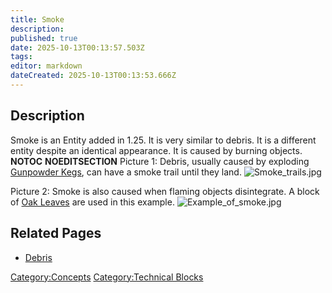 ```yaml
---
title: Smoke
description: 
published: true
date: 2025-10-13T00:13:57.503Z
tags: 
editor: markdown
dateCreated: 2025-10-13T00:13:53.666Z
---
```


## Description

Smoke is an Entity added in 1.25. It is very similar to debris. It is a
different entity despite an identical appearance. It is caused by
burning objects. __NOTOC__ __NOEDITSECTION__ Picture 1: Debris,
usually caused by exploding [Gunpowder Kegs](Gunpowder_Kegs "wikilink"),
can have a smoke trail until they land.
![Smoke_trails.jpg](Smoke_trails.jpg "Smoke_trails.jpg")

Picture 2: Smoke is also caused when flaming objects disintegrate. A
block of [Oak Leaves](Oak_Leaves "wikilink") are used in this example.
![Example_of_smoke.jpg](Example_of_smoke.jpg "Example_of_smoke.jpg")

## Related Pages

  - [Debris](Debris "wikilink")

[Category:Concepts](Category:Concepts "wikilink") [Category:Technical
Blocks](Category:Technical_Blocks "wikilink")